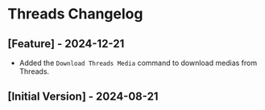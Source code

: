 # Threads Changelog

## [Feature] - 2024-12-21

- Added the `Download Threads Media` command to download medias from Threads.

## [Initial Version] - 2024-08-21
